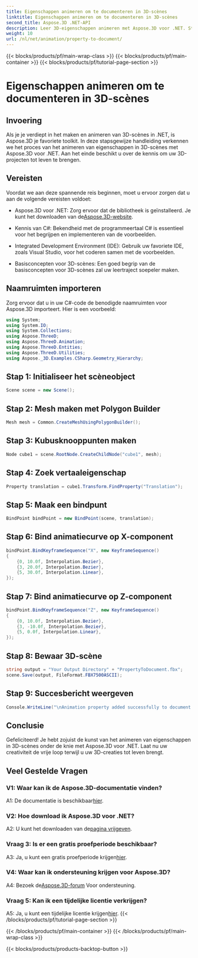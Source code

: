 ```yaml
---
title: Eigenschappen animeren om te documenteren in 3D-scènes
linktitle: Eigenschappen animeren om te documenteren in 3D-scènes
second_title: Aspose.3D .NET-API
description: Leer 3D-eigenschappen animeren met Aspose.3D voor .NET. Stapsgewijze handleiding voor het creëren van dynamische scènes.
weight: 10
url: /nl/net/animation/property-to-document/
---
```


{{< blocks/products/pf/main-wrap-class >}}
{{< blocks/products/pf/main-container >}}
{{< blocks/products/pf/tutorial-page-section >}}

# Eigenschappen animeren om te documenteren in 3D-scènes

## Invoering

Als je je verdiept in het maken en animeren van 3D-scènes in .NET, is Aspose.3D je favoriete toolkit. In deze stapsgewijze handleiding verkennen we het proces van het animeren van eigenschappen in 3D-scènes met Aspose.3D voor .NET. Aan het einde beschikt u over de kennis om uw 3D-projecten tot leven te brengen.

## Vereisten

Voordat we aan deze spannende reis beginnen, moet u ervoor zorgen dat u aan de volgende vereisten voldoet:

-  Aspose.3D voor .NET: Zorg ervoor dat de bibliotheek is geïnstalleerd. Je kunt het downloaden van de[Aspose.3D-website](https://releases.aspose.com/3d/net/).

- Kennis van C#: Bekendheid met de programmeertaal C# is essentieel voor het begrijpen en implementeren van de voorbeelden.

- Integrated Development Environment (IDE): Gebruik uw favoriete IDE, zoals Visual Studio, voor het coderen samen met de voorbeelden.

- Basisconcepten voor 3D-scènes: Een goed begrip van de basisconcepten voor 3D-scènes zal uw leertraject soepeler maken.

## Naamruimten importeren

Zorg ervoor dat u in uw C#-code de benodigde naamruimten voor Aspose.3D importeert. Hier is een voorbeeld:

```csharp
using System;
using System.IO;
using System.Collections;
using Aspose.ThreeD;
using Aspose.ThreeD.Animation;
using Aspose.ThreeD.Entities;
using Aspose.ThreeD.Utilities;
using Aspose._3D.Examples.CSharp.Geometry_Hierarchy;
```

## Stap 1: Initialiseer het scèneobject

```csharp
Scene scene = new Scene();
```

## Stap 2: Mesh maken met Polygon Builder

```csharp
Mesh mesh = Common.CreateMeshUsingPolygonBuilder();
```

## Stap 3: Kubusknooppunten maken

```csharp
Node cube1 = scene.RootNode.CreateChildNode("cube1", mesh);
```

## Stap 4: Zoek vertaaleigenschap

```csharp
Property translation = cube1.Transform.FindProperty("Translation");
```

## Stap 5: Maak een bindpunt

```csharp
BindPoint bindPoint = new BindPoint(scene, translation);
```

## Stap 6: Bind animatiecurve op X-component

```csharp
bindPoint.BindKeyframeSequence("X", new KeyframeSequence()
{
    {0, 10.0f, Interpolation.Bezier},
    {3, 20.0f, Interpolation.Bezier},
    {5, 30.0f, Interpolation.Linear},
});
```

## Stap 7: Bind animatiecurve op Z-component

```csharp
bindPoint.BindKeyframeSequence("Z", new KeyframeSequence()
{
    {0, 10.0f, Interpolation.Bezier},
    {3, -10.0f, Interpolation.Bezier},
    {5, 0.0f, Interpolation.Linear},
});
```

## Stap 8: Bewaar 3D-scène

```csharp
string output = "Your Output Directory" + "PropertyToDocument.fbx";
scene.Save(output, FileFormat.FBX7500ASCII);
```

## Stap 9: Succesbericht weergeven

```csharp
Console.WriteLine("\nAnimation property added successfully to document.\nFile saved at " + output);
```

## Conclusie

Gefeliciteerd! Je hebt zojuist de kunst van het animeren van eigenschappen in 3D-scènes onder de knie met Aspose.3D voor .NET. Laat nu uw creativiteit de vrije loop terwijl u uw 3D-creaties tot leven brengt.

## Veel Gestelde Vragen

### V1: Waar kan ik de Aspose.3D-documentatie vinden?

 A1: De documentatie is beschikbaar[hier](https://reference.aspose.com/3d/net/).

### V2: Hoe download ik Aspose.3D voor .NET?

 A2: U kunt het downloaden van de[pagina vrijgeven](https://releases.aspose.com/3d/net/).

### Vraag 3: Is er een gratis proefperiode beschikbaar?

 A3: Ja, u kunt een gratis proefperiode krijgen[hier](https://releases.aspose.com/).

### V4: Waar kan ik ondersteuning krijgen voor Aspose.3D?

 A4: Bezoek de[Aspose.3D-forum](https://forum.aspose.com/c/3d/18) Voor ondersteuning.

### Vraag 5: Kan ik een tijdelijke licentie verkrijgen?

 A5: Ja, u kunt een tijdelijke licentie krijgen[hier](https://purchase.aspose.com/temporary-license/).
{{< /blocks/products/pf/tutorial-page-section >}}

{{< /blocks/products/pf/main-container >}}
{{< /blocks/products/pf/main-wrap-class >}}

{{< blocks/products/products-backtop-button >}}
